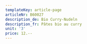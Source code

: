 ```yaml
---
templateKey: article-page
articleNr: B60027
description_de: Bio Curry-Nudeln
description_fr: Pâtes bio au curry
unit: '3'
price: 12.--
---
```


